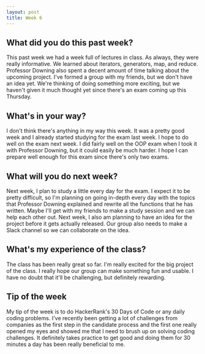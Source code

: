 ```yaml
---
layout: post
title: Week 6
---
```


## What did you do this past week?

This past week we had a week full of lectures in class. As always, they were really informative. We learned about iterators, generators, map, and reduce. Professor Downing also spent a decent amount of time talking about the upcoming project. I've formed a group with my friends, but we don't have an idea yet. We're thinking of doing something more exciting, but we haven't given it much thought yet since there's an exam coming up this Thursday.

## What's in your way?

I don't think there's anything in my way this week. It was a pretty good week and I already started studying for the exam last week. I hope to do well on the exam next week. I did fairly well on the OOP exam when I took it with Professor Downing, but it could easily be much harder. I hope I can prepare well enough for this exam since there's only two exams.

## What will you do next week?

Next week, I plan to study a little every day for the exam. I expect it to be pretty difficult, so I'm planning on going in-depth every day with the topics that Professor Downing explained and rewrite all the functions that he has written. Maybe I'll get with my friends to make a study session and we can help each other out. Next week, I also am planning to have an idea for the project before it gets actually released. Our group also needs to make a Slack channel so we can collaborate on the idea.

## What's my experience of the class?

The class has been really great so far. I'm really excited for the big project of the class. I really hope our group can make something fun and usable. I have no doubt that it'll be challenging, but definitely rewarding.

## Tip of the week

My tip of the week is to do HackerRank's 30 Days of Code or any daily coding problems. I've recently been getting a lot of challenges from companies as the first step in the candidate process and the first one really opened my eyes and showed me that I need to brush up on solving coding challenges. It definitely takes practice to get good and doing them for 30 minutes a day has been really beneficial to me.